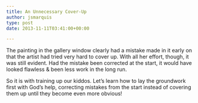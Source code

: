```yaml
---
title: An Unnecessary Cover-Up
author: jsmarquis
type: post
date: 2013-11-11T03:41:00+00:00

---
```

The painting in the gallery window clearly had a mistake made in it early on that the artist had tried very hard to cover up. With all her effort, though, it was still evident. Had the mistake been corrected at the start, it would have looked flawless & been less work in the long run.

So it is with training up our kiddos. Let&#8217;s learn how to lay the groundwork first with God&#8217;s help, correcting mistakes from the start instead of covering them up until they become even more obvious!